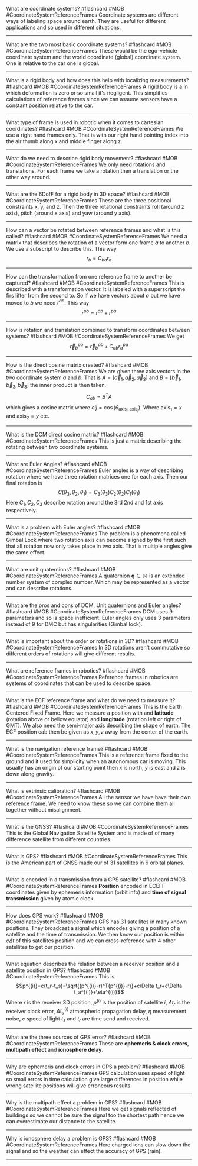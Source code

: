 What are coordinate systems?  #flashcard #MOB #CoordinateSystemReferenceFrames
	Coordinate systems are different ways of labeling space around earth. They are useful for different applications and so used in different situations.

---
What are the two most basic coordinate systems? #flashcard #MOB #CoordinateSystemReferenceFrames 
	These would be the ego-vehicle coordinate system and the world coordinate (global) coordinate system. One is relative to the car one is global.

---
What is a rigid body and how does this help with localizing measurements? #flashcard #MOB #CoordinateSystemReferenceFrames 
	A rigid body is a in which deformation is zero or so small it's negligent. This simplifies calculations of reference frames since we can assume sensors have a constant position relative to the car.

---
What type of frame is used in robotic when it comes to cartesian coordinates? #flashcard #MOB #CoordinateSystemReferenceFrames 
	We use a right hand frames only. That is with our right hand pointing index into the air thumb along x and middle finger along z.

---
What do we need to describe rigid body movement? #flashcard #MOB #CoordinateSystemReferenceFrames 
	We only need rotations and translations. For each frame we take a rotation then a translation or the other way around.

---
What are the 6DofF for a rigid body in 3D space? #flashcard #MOB #CoordinateSystemReferenceFrames 
	These are the three positional constraints x, y, and z. Then the three rotational constraints roll (around z axis), pitch (around x axis) and yaw (around y axis).

---
How can a vector be rotated between reference frames and what is this called? #flashcard #MOB #CoordinateSystemReferenceFrames 
	We need a matrix that describes the rotation of a vector form one frame $a$ to another $b$. We use a subscript to describe this. This way $$r_b=C_{ba}r_a$$

---
How can the transformation from one reference frame to another be captured? #flashcard #MOB #CoordinateSystemReferenceFrames 
	This is described with a transformation vector. It is labeled with a superscript the firs lifter from the second to. So if we have vectors about $a$ but we have moved to $b$ we need $r^{ab}$. This way $$r^{pb}=r^{ab}+r^{pa}$$

---
How is rotation and translation combined to transform coordinates between systems? #flashcard #MOB #CoordinateSystemReferenceFrames 
	We get $$\vec{r}^{pa}_b=\vec r^{ab}_b+C_{ab}r_a^{pa}$$

---
How is the direct cosine matrix created? #flashcard #MOB #CoordinateSystemReferenceFrames 
	We are given three axis vectors in the two coordinate system $a$ and $b$. That is $A=[\vec a_1,\vec a_2,\vec a_3]$ and $B=[\vec b_1,\vec b_2,\vec b_3]$ the inner product is then taken. $$C_{ab}=B^TA$$ which gives a cosine matrix where $c{ij}=\cos(\theta_{\text{axis}_i, \text{axis}_j})$. Where $\text{axis}_1=x$ and $\text{axis}_2=y$ etc.

---
What is the DCM direct cosine matrix? #flashcard #MOB #CoordinateSystemReferenceFrames 
	This is just a matrix describing the rotating between two coordinate systems.

---
What are Euler Angles? #flashcard #MOB #CoordinateSystemReferenceFrames 
	Euler angles is a way of describing rotation where we have three rotation matrices one for each axis. Then our final rotation is $$C(\theta_3, \theta_2, \theta_1)=C_3(\theta_3)C_2(\theta_2)C_1(\theta_1)$$ Here $C_1,C_2,C_3$ describe rotation around the 3rd 2nd and 1st axis respectively.

---
What is a problem with Euler angles? #flashcard #MOB #CoordinateSystemReferenceFrames
	The problem is a phenomena called Gimbal Lock where two rotation axis can become aligned by the first such that all rotation now only takes place in two axis. That is multiple angles give the same effect.

---
What are unit quaternions? #flashcard #MOB #CoordinateSystemReferenceFrames 
	A quaternion $\mathbf q\in\mathbb M$ is an extended number system of complex number. Which may be represented as a vector and can describe rotations.

---
What are the pros and cons of DCM, Unit quaternions and Euler angles? #flashcard #MOB #CoordinateSystemReferenceFrames 
	DCM uses 9 parameters and so is space inefficient. Euler angles only uses 3 parameters instead of 9 for DMC but has singularities (Gimbal lock).

---
What is important about the order or rotations in 3D? #flashcard #MOB #CoordinateSystemReferenceFrames 
	In 3D rotations aren't commutative so different orders of rotations will give different results.

---
What are reference frames in robotics? #flashcard #MOB #CoordinateSystemReferenceFrames 
	Reference frames in robotics are systems of coordinates that can be used to describe space.

---
What is the ECF reference frame and what do we need to measure it? #flashcard #MOB #CoordinateSystemReferenceFrames 
	This is the Earth Centered Fixed Frame. Here we measure a position with and **latitude** (rotation above or bellow equator) and **longitude** (rotation left or right of GMT).  We also need the semi-major axis describing the shape of earth. The ECF position cab then be given as $x,y,z$ away from the center of the earth.

---
What is the navigation reference frame? #flashcard #MOB #CoordinateSystemReferenceFrames 
	This is a reference frame fixed to the ground and it used for simplicity when an autonomous car is  moving. This usually has an origin of our starting point then $x$ is north, $y$ is east and $z$ is down along gravity.

---
What is extrinsic calibration? #flashcard #MOB #CoordinateSystemReferenceFrames 
	All the sensor we have have their own reference frame. We need to know these so we can combine them all together without misalignment.

---
What is the GNSS? #flashcard #MOB #CoordinateSystemReferenceFrames 
	This is the Global Navigation Satellite System and is made of of many difference satellite from different countries.

---
What is GPS? #flashcard #MOB #CoordinateSystemReferenceFrames 
	This is the American part of GNSS made our of 31 satellites in 6 orbital planes.

---
What is encoded in a transmission from a GPS satellite? #flashcard #MOB #CoordinateSystemReferenceFrames 
	**Position** encoded in ECEFF coordinates given by ephemeris information (orbit info) and **time of signal transmission** given by atomic clock.

---	
How does GPS work? #flashcard #MOB #CoordinateSystemReferenceFrames 
	GPS has 31 satellites in many known positions. They broadcast a signal which encodes giving a position of a satellite and the time of transmission. We then know our position is within $c\Delta t$ of this satellites position and we can cross-reference with 4 other satellites to get our position.

---
What equation describes the relation between a receiver position and a satellite position in GPS? #flashcard #MOB #CoordinateSystemReferenceFrames
	This is $$p^{(i)}=c(t_r-t_s)=\sqrt{(p^{(i)}-r)^T(p^{(i)}-r)}+c\Delta t_r+c\Delta t_a^{(i)}+\eta^{(i)}$$ Where $r$ is the receiver 3D position, $p^{(i)}$ is the position of satellite $i$, $\Delta t_r$ is the receiver clock error, $\Delta t_a^{(i)}$ atmospheric propagation delay, $\eta$ measurement noise, $c$ speed of light $t_s$ and $t_r$ are time send and received.

---
What are the three sources of GPS error? #flashcard #MOB #CoordinateSystemReferenceFrames 
	These are **ephemeris & clock errors**, **multipath effect** and **ionosphere delay**.

---
Why are ephemeris and clock errors in GPS a problem? #flashcard #MOB #CoordinateSystemReferenceFrames 
	GPS calculation uses speed of light so small errors in time calculation give large differences in position while wrong satellite positions will give erroneous results.

---
Why is the multipath effect a problem in GPS? #flashcard #MOB #CoordinateSystemReferenceFrames 
	Here we get signals reflected of buildings so we cannot be sure the signal too the shortest path hence we can overestimate our distance to the satellite.

---
Why is ionosphere delay a problem is GPS? #flashcard #MOB #CoordinateSystemReferenceFrames
	Here charged ions can slow down the signal and so the weather can effect the accuracy of GPS (rain).

---